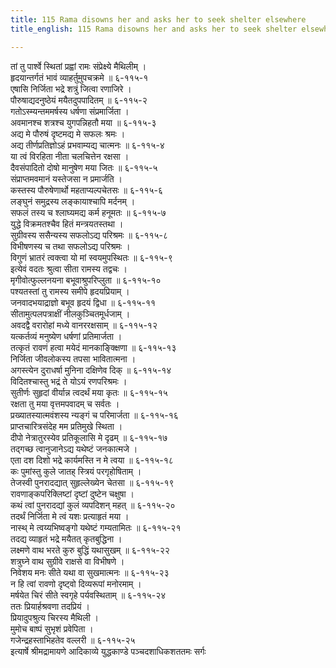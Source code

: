 ```yaml
---
title: 115 Rama disowns her and asks her to seek shelter elsewhere
title_english: 115 Rama disowns her and asks her to seek shelter elsewhere

---
```



<div class="audioEmbed"  caption="श्रीराम-हरिसीताराममूर्ति-घनपाठिभ्यां वचनम्" src="https://archive.org/download/Ramayana-recitation-Sriram-harisItArAmamUrti-Ghanapaati-v2/Kanda_6/Kanda_6_YK-112-Vibhishana_s_installation__0.mp3"></div>


तां तु पार्श्वे स्थितां प्रह्वां रामः संप्रेक्ष्ये मैथिलीम् ।  
हृदयान्तर्गतं भावं व्याहर्तुमुपचक्रमे ॥ ६-११५-१  
एषासि निर्जिता भद्रे शत्रुं जित्वा रणाजिरे ।  
पौरुषाद्यदनुष्ठेयं मयैतदुपपादितम् ॥ ६-११५-२  
गतोऽस्म्यन्तममर्षस्य धर्षणा संप्रमार्जिता ।  
अवमानश्च शत्रश्च युगपन्निहतौ मया ॥ ६-११५-३  
अद्य मे पौरुषं दृष्टमद्य मे सफलः श्रमः ।  
अद्य तीर्णप्रतिज्ञोऽहं प्रभवाम्यद्य चात्मनः ॥ ६-११५-४  
या त्वं विरहिता नीता चलचित्तेन रक्षसा ।  
दैवसंपादितो दोषो मानुषेण मया जितः ॥ ६-११५-५  
संप्राप्तमवमानं यस्तेजसा न प्रमार्जति ।  
कस्तस्य पौरुषेणार्थो महताप्यल्पचेतसः ॥ ६-११५-६  
लङ्घुनं समुद्रस्य लङ्कायाश्चापि मर्दनम् ।  
सफलं तस्य च श्लाघ्यमद्य कर्म हनूमतः ॥ ६-११५-७  
युद्धे विक्रमतश्चैव हितं मन्त्रयतस्तथा ।  
सुग्रीवस्य ससैन्यस्य सफलोऽद्य परिश्रमः ॥ ६-११५-८  
विभीषणस्य च तथा सफलोऽद्य परिश्रमः ।  
विगुणं भ्रातरं त्वक्त्वा यो मां स्वयमुपस्थितः ॥ ६-११५-९  
इत्येवं वदतः श्रुत्वा सीता रामस्य तद्वचः ।  
मृगीवोत्फुल्लनयना बभूवाश्रुपरिप्लुता ॥ ६-११५-१०  
पश्यतस्तां तु रामस्य समीपे हृदयप्रियाम् ।  
जनवादभयाद्राज्ञो बभूव हृदयं द्विधा ॥ ६-११५-११  
सीतामुत्पलपत्राक्षीं नीलकुञ्चितमूर्धजाम् ।  
अवदद्वै वरारोहां मध्ये वानररक्षसाम् ॥ ६-११५-१२  
यत्कर्तव्यं मनुष्येण धर्षणां प्रतिमार्जता ।  
तत्कृतं रावणं हत्वा मयेदं मानकाङ्क्क्षिणा ॥ ६-११५-१३  
निर्जिता जीवलोकस्य तपसा भावितात्मना ।  
अगस्त्येन दुराधर्षा मुनिना दक्षिणेव दिक् ॥ ६-११५-१४  
विदितश्चास्तु भद्रं ते योऽयं रणपरिश्रमः ।  
सुतीर्णः सुहृदां वीर्यान्न त्वदर्थं मया कृतः ॥ ६-११५-१५  
रक्षता तु मया वृत्तमपवादम् च सर्वतः ।  
प्रख्यातस्यात्मवंशस्य न्यङ्गं च परिमार्जता ॥ ६-११५-१६  
प्राप्तचारित्रसंदेह मम प्रतिमुखे स्थिता ।  
दीपो नेत्रातुरस्येव प्रतिकूलासि मे दृढम् ॥ ६-११५-१७  
तद्गच्छ त्वानुजानेऽद्य यथेष्टं जनकात्मजे ।  
एता दश दिशो भद्रे कार्यमस्ति न मे त्वया ॥ ६-११५-१८  
कः पुमांस्तु कुले जातह् स्त्रियं परगृहोषिताम् ।  
तेजस्वी पुनरादद्यात् सुहृल्लेख्येन चेतसा ॥ ६-११५-१९  
रावणाङ्कपरिक्लिष्टां दृष्टां दुष्टेन चक्षुषा ।  
कथं त्वां पुनरादद्यां कुलं व्यपदिशन् महत् ॥ ६-११५-२०  
तदर्थं निर्जिता मे त्वं यशः प्रत्याहृतं मया ।  
नास्थ् मे त्वय्यभिष्वङ्गो यथेष्टं गम्यतामितः ॥ ६-११५-२१  
तदद्य व्याहृतं भद्रे मयैतत् कृतबुद्धिना ।  
लक्ष्मणे वाथ भरते कुरु बुद्धिं यथासुखम् ॥ ६-११५-२२  
शत्रुघ्ने वाथ सुग्रीवे राक्षसे वा विभीषणे ।  
निवेशय मनः सीते यथा वा सुखमात्मनः ॥ ६-११५-२३  
न हि त्वां रावणो दृष्ट्वो दिव्यरूपां मनोरमाम् ।  
मर्षयेत चिरं सीते स्वगृहे पर्यवस्थिताम् ॥ ६-११५-२४  
ततः प्रियार्हश्रवणा तदप्रियं ।  
प्रियादुपश्रुत्य चिरस्य मैथिली ।  
मुमोच बाष्पं सुभृशं प्रवेपिता ।  
गजेन्द्रहस्ताभिहतेव वल्लरी ॥ ६-११५-२५  
इत्यार्षे श्रीमद्रामायणे आदिकाव्ये युद्धकाण्डे पञ्चदशाधिकशततमः सर्गः
